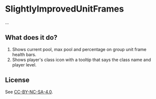 # SlightlyImprovedUnitFrames

...

## What does it do?

1. Shows current pool, max pool and percentage on group unit frame health bars.
2. Shows player's class icon with a tooltip that says the class name and player level.

## License

See [CC-BY-NC-SA-4.0](http://creativecommons.org/licenses/by-nc-sa/4.0/).

